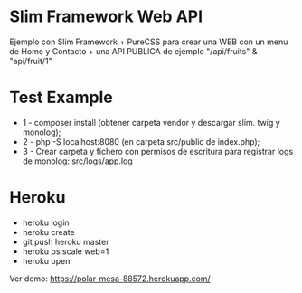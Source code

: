 # Slim Framework Web API
Ejemplo con Slim Framework + PureCSS para crear una WEB con un menu de Home y Contacto + una API PUBLICA de ejemplo "/api/fruits" & "api/fruit/1"

# Test Example
* 1 - composer install (obtener carpeta vendor y descargar slim. twig y monolog);
* 2 - php -S localhost:8080 (en carpeta src/public de index.php);
* 3 - Crear carpeta y fichero con permisos de escritura para registrar logs de monolog: src/logs/app.log

# Heroku
* heroku login
* heroku create
* git push heroku master
* heroku ps:scale web=1
* heroku open

Ver demo: https://polar-mesa-88572.herokuapp.com/